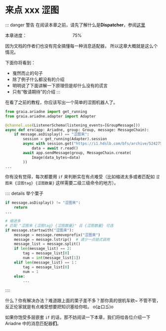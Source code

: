 # 来点 xxx 涩图

[>_<]: 真的好多东西啊，好难写，哭唧唧

::: danger 警告
在阅读本章之前，请先了解什么是**Dispatcher**，参阅[这里](../before/Q&A.html#_3-3-%E5%85%B3%E4%BA%8E-dispatcher)

本章进度： <progress value="90" max="100"></progress> 75%

因为文档的作者们也没有完全搞懂每一种消息适配器，
所以这章大概就是这么个情况。

下面你将看到：

- 戛然而止的句子
- 除了例子什么都没有的介绍
- 明明说了下面讲解一下原理但是却什么没有的谎言
- 只有“敬请期待”的介绍
:::

在看了之前的教程，你应该写出一个简单的涩图机器人了。

```python
from graia.ariadne import get_running
from graia.ariadne.adapter import Adapter

@channel.use(ListenerSchema(listening_events=[GroupMessage]))
async def ero(app: Ariadne, group: Group, message: MessageChain):
    if message.asDisplay() == "涩图来":
        session = get_running(Adapter).session
        async with session.get("https://i1.hdslb.com/bfs/archive/5242750857121e05146d5d5b13a47a2a6dd36e98.jpg") as r:
            data = await r.read()
        await app.sendMessage(group, MessageChain.create(
            Image(data_bytes=data)
        ))
...
```

你有没有觉得，每次都要用 `if` 来判断实在有点难受（比如缩进太多或者匹配如 `涩图来 {涩图tag} {涩图数量}` 这样需要二级三级命令的地方）。

:::: details 举个栗子

```python
if message.asDisplay() != "涩图来":
    return
...

# 缩进多
# 匹配 "涩图来 {涩图tag} {涩图数量}" 且 {涩图数量} 可选
if message.startswith("涩图来"):
    message = message.removeprefix("涩图来")
    message = message.lstrip()  # 请少一点链式调用
    message_list = message.split()
    if len(message_list) == 2:
        tag = message_list[0]
        num = int(message_list[1])
    elif len(message_list) == 1：
        tag = message_list[0]
        num = 1
    else:
        ...
```

::::

什么？你有解决办法？难道跟上面的栗子差不多？那你真的很机车欸~ 不管不管，反正伦家就是有点难受想要把知识塞给你啦。 o(≧口≦)o

如果你饱受多层嵌套 `if` 的话，那不妨阅读一下本章，我们将给各位介绍一下 Ariadne 中的消息匹配器**们**。

<style>
progress {
    -webkit-appearance: none;
    background: var(--c-danger);
    border: 0;
    border-radius: 7px;
}

progress::-webkit-progress-bar {
    background: var(--c-danger);
    border-radius: 7px;
}

progress::-webkit-progress-value {
    background: var(--c-danger-title);
    border-radius: 7px;
}

progress::-moz-progress-bar {
    background: var(--c-danger-title);
    border-radius: 7px;
}
</style>
